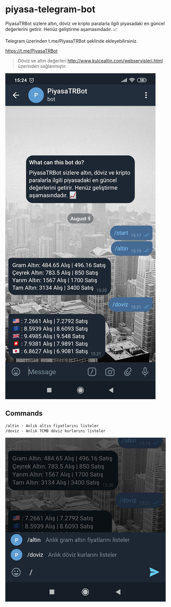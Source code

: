# piyasa-telegram-bot

PiyasaTRBot sizlere altın, döviz ve kripto paralarla ilgili piyasadaki en güncel değerlerini getirir. Henüz geliştirme aşamasındadır. 📈

Telegram üzerinden t.me/PiyasaTRBot şeklinde ekleyebilirsiniz.

https://t.me/PiyasaTRBot

> Döviz ve altın değerleri http://www.kulcealtin.com/webservisleri.html üzerinden sağlanmıştır.

![PiyasaTRBot](/img/piyasatr-bot.jpg) 

## Commands

```
/altin - Anlık altın fiyatlarını listeler
/doviz - Anlık TCMB döviz kurlarını listeler
```
![Commands](/img/piyasatr-bot-commands.jpg)